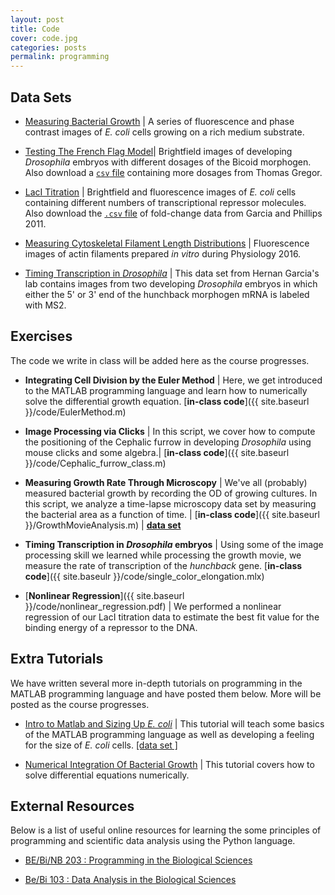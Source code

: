 ```yaml
---
layout: post
title: Code
cover: code.jpg
categories: posts
permalink: programming
---
```


## Data Sets

* [Measuring Bacterial Growth](http://www.rpgroup.caltech.edu/course_data/ecoli_growth.zip) \| A series of fluorescence and phase contrast images of  *E. coli* cells growing on a rich medium substrate.

* [Testing The French Flag Model](http://www.rpgroup.caltech.edu/courses/bi1_2017/data/drosophila_data.zip)\| Brightfield images of developing *Drosophila* embryos with different dosages of the Bicoid morphogen. Also download a [`csv` file](http://www.rpgroup.caltech.edu/courses/bi1_2017/data/gregor_data.csv) containing more dosages from Thomas Gregor.

* [LacI Titration](http://www.rpgroup.caltech.edu/courses/bi1_2017/data/lacI_titration.zip) \| Brightfield and fluorescence images of *E. coli* cells containing different numbers of transcriptional repressor molecules. Also download the [`.csv` file](http://www.rpgroup.caltech.edu/course_data/lacZ_titration_data.csv) of fold-change data from Garcia and Phillips 2011.

* [Measuring Cytoskeletal Filament Length Distributions](http://www.rpgroup.caltech.edu/course_data/ActinFilaments.zip) \| Fluorescence images of actin filaments prepared *in vitro* during Physiology 2016.

* [Timing Transcription in *Drosophila*](http://www.rpgroup.caltech.edu/courses/pboc_data_sets/fly_elongation_version_02.zip) \| This data set from Hernan Garcia's lab contains images from two developing *Drosophila* embryos in which either the 5' or 3' end of the hunchback morphogen mRNA is labeled with MS2.

## Exercises
The code we write in class will be added here as the course progresses.

* **Integrating Cell Division by the Euler Method** \| Here, we get introduced to the MATLAB programming language and learn how to numerically solve the differential growth equation. [**in-class code**]({{ site.baseurl }}/code/EulerMethod.m)

* **Image Processing via Clicks** \| In this script, we cover how to compute the positioning of the Cephalic furrow in developing *Drosophila* using mouse clicks and some algebra.\| [**in-class code**]({{ site.baseurl }}/code/Cephalic_furrow_class.m)


* **Measuring Growth Rate Through Microscopy** \| We've all (probably) measured bacterial growth by recording the OD of growing cultures. In this script, we analyze a time-lapse microscopy data set by measuring the bacterial area as a function of time. \| [**in-class code**]({{ site.baseurl }}/GrowthMovieAnalysis.m) \| [**data set**](http://www.rpgroup.caltech.edu/course_data/ecoli_growth.zip)

* **Timing Transcription in *Drosophila* embryos** \| Using some of the image processing skill we learned while processing the growth movie, we measure the rate of transcription of the *hunchback* gene. [**in-class code**]({{ site.baseulr }}/code/single_color_elongation.mlx)


* [**Nonlinear Regression**]({{ site.baseurl }}/code/nonlinear_regression.pdf) \| We performed a nonlinear regression of our LacI titration data to estimate the best fit value for the binding energy of a repressor to the DNA.


## Extra Tutorials
We have written several more in-depth tutorials on programming in the MATLAB programming language and have posted them below. More will be posted as the course progresses.

* [Intro to Matlab and Sizing Up *E. coli*]() \| This tutorial will teach some basics of the MATLAB programming language as well as developing a feeling for the size of *E. coli* cells. [\[data set \]](http://www.rpgroup.caltech.edu/courses/pboc_data_sets/sizing_up_ecoli_8bit.zip)

* [Numerical Integration Of Bacterial Growth](https://rpgroup-pboc.github.io/mbl_pboc_2016/src/euler_method_ODEs.html) \| This tutorial covers how to solve differential equations numerically.

## External Resources
Below is a list of useful online resources for learning the some principles of programming and scientific data analysis using the Python language.

* [BE/Bi/NB 203 : Programming in the Biological Sciences](http://justinbois.github.io/bootcamp/2016/)

* [Be/Bi 103 : Data Analysis in the Biological Sciences](http://www.bebi103.caltech.edu)

